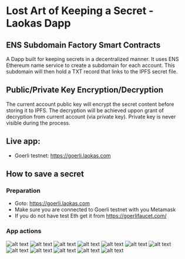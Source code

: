 # Lost Art of Keeping a Secret - Laokas Dapp

## ENS Subdomain Factory Smart Contracts

A Dapp built for keeping secrets in a decentralized manner. It uses ENS Ethereum name service to create a subdomain for each account. This subdomain will then hold a TXT record that links to the IPFS secret file.

## Public/Private Key Encryption/Decryption

The current account public key will encrypt the secret content before storing it to IPFS. The decryption will be achieved uppon grant of decryption from current account (via private key). Private key is never visible during the process.


## Live app:
- Goerli testnet: https://goerli.laokas.com


## How to save a secret

### Preparation
- Goto: https://goerli.laokas.com
- Make sure you are connected to Goerli testnet with you Metamask
- If you do not have test Eth get it from https://goerlifaucet.com/

### App actions
![alt text](https://raw.githubusercontent.com/ppelicano/laokas-web-app/main/screenshots/0.png)
![alt text](https://raw.githubusercontent.com/ppelicano/laokas-web-app/main/screenshots/1.png)
![alt text](https://raw.githubusercontent.com/ppelicano/laokas-web-app/main/screenshots/2.png)
![alt text](https://raw.githubusercontent.com/ppelicano/laokas-web-app/main/screenshots/3.png)
![alt text](https://raw.githubusercontent.com/ppelicano/laokas-web-app/main/screenshots/4.png)
![alt text](https://raw.githubusercontent.com/ppelicano/laokas-web-app/main/screenshots/5.png)
![alt text](https://raw.githubusercontent.com/ppelicano/laokas-web-app/main/screenshots/6.png)
![alt text](https://raw.githubusercontent.com/ppelicano/laokas-web-app/main/screenshots/7.png)
![alt text](https://raw.githubusercontent.com/ppelicano/laokas-web-app/main/screenshots/8.png)
![alt text](https://raw.githubusercontent.com/ppelicano/laokas-web-app/main/screenshots/9.png)
![alt text](https://raw.githubusercontent.com/ppelicano/laokas-web-app/main/screenshots/10.png)
![alt text](https://raw.githubusercontent.com/ppelicano/laokas-web-app/main/screenshots/11.png)